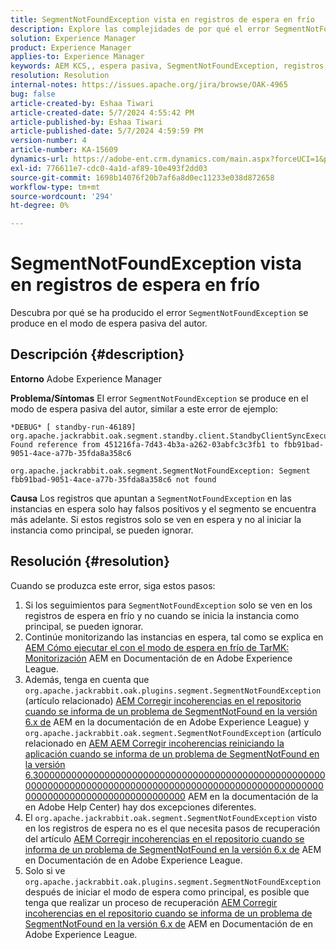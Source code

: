 ```yaml
---
title: SegmentNotFoundException vista en registros de espera en frío
description: Explore las complejidades de por qué el error SegmentNotFoundException se produce en el modo de espera en frío del autor.
solution: Experience Manager
product: Experience Manager
applies-to: Experience Manager
keywords: AEM KCS,, espera pasiva, SegmentNotFoundException, registros, registro, Adobe Experience Manager
resolution: Resolution
internal-notes: https://issues.apache.org/jira/browse/OAK-4965
bug: false
article-created-by: Eshaa Tiwari
article-created-date: 5/7/2024 4:55:42 PM
article-published-by: Eshaa Tiwari
article-published-date: 5/7/2024 4:59:59 PM
version-number: 4
article-number: KA-15609
dynamics-url: https://adobe-ent.crm.dynamics.com/main.aspx?forceUCI=1&pagetype=entityrecord&etn=knowledgearticle&id=a54c5aa3-920c-ef11-9f8a-6045bd006793
exl-id: 776611e7-cdc0-4a1d-af89-10e493f2dd03
source-git-commit: 1698b14076f20b7af6a8d0ec11233e038d872658
workflow-type: tm+mt
source-wordcount: '294'
ht-degree: 0%

---
```


# SegmentNotFoundException vista en registros de espera en frío


Descubra por qué se ha producido el error `SegmentNotFoundException` se produce en el modo de espera pasiva del autor.

## Descripción {#description}


<b>Entorno</b>
Adobe Experience Manager

<b>Problema/Síntomas</b>
El error `SegmentNotFoundException` se produce en el modo de espera pasiva del autor, similar a este error de ejemplo:


```
*DEBUG* [ standby-run-46189]  org.apache.jackrabbit.oak.segment.standby.client.StandbyClientSyncExecution Found reference from 451216fa-7d43-4b3a-a262-03abfc3c3fb1 to fbb91bad-9051-4ace-a77b-35fda8a358c6

org.apache.jackrabbit.oak.segment.SegmentNotFoundException: Segment fbb91bad-9051-4ace-a77b-35fda8a358c6 not found
```


<b>Causa</b>
Los registros que apuntan a `SegmentNotFoundException` en las instancias en espera solo hay falsos positivos y el segmento se encuentra más adelante.
Si estos registros solo se ven en espera y no al iniciar la instancia como principal, se pueden ignorar.




## Resolución {#resolution}


Cuando se produzca este error, siga estos pasos:

1. Si los seguimientos para `SegmentNotFoundException` solo se ven en los registros de espera en frío y no cuando se inicia la instancia como principal, se pueden ignorar.
2. Continúe monitorizando las instancias en espera, tal como se explica en [AEM Cómo ejecutar el con el modo de espera en frío de TarMK: Monitorización](https://docs.adobe.com/content/help/en/experience-manager-65/deploying/deploying/tarmk-cold-standby.html#monitoring) AEM en Documentación de en Adobe Experience League.
3. Además, tenga en cuenta que `org.apache.jackrabbit.oak.plugins.segment.SegmentNotFoundException` (artículo relacionado) [AEM Corregir incoherencias en el repositorio cuando se informa de un problema de SegmentNotFound en la versión 6.x de](https://helpx.adobe.com/experience-manager/kb/fix-inconsistencies-in-the-repository-when-segmentnotfound-issue.html) AEM en la documentación de en Adobe Experience League) y `org.apache.jackrabbit.oak.segment.SegmentNotFoundException` (artículo relacionado en [AEM AEM Corregir incoherencias reiniciando la aplicación cuando se informa de un problema de SegmentNotFound en la versión 6.3000000000000000000000000000000000000000000000000000000000000000000000000000000000000000000000000000000000000000000000000000000000000000](https://helpx.adobe.com/au/experience-manager/kb/fix-inconsistencies-by-restarting-AEM-when-segmentNotFound-issue-is-reported-in-AEM.html) AEM en la documentación de la en Adobe Help Center) hay dos excepciones diferentes.
4. El `org.apache.jackrabbit.oak.segment.SegmentNotFoundException` visto en los registros de espera no es el que necesita pasos de recuperación del artículo [AEM Corregir incoherencias en el repositorio cuando se informa de un problema de SegmentNotFound en la versión 6.x de](https://helpx.adobe.com/experience-manager/kb/fix-inconsistencies-in-the-repository-when-segmentnotfound-issue.html) AEM en Documentación de en Adobe Experience League.
5. Solo si ve `org.apache.jackrabbit.oak.plugins.segment.SegmentNotFoundException` después de iniciar el modo de espera como principal, es posible que tenga que realizar un proceso de recuperación [AEM Corregir incoherencias en el repositorio cuando se informa de un problema de SegmentNotFound en la versión 6.x de](https://helpx.adobe.com/experience-manager/kb/fix-inconsistencies-in-the-repository-when-segmentnotfound-issue.html) AEM en Documentación de en Adobe Experience League.

